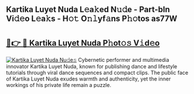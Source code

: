 ## Kartika Luyet Nuda L𝚎a𝚔ed N𝚞𝚍e - Part-bln Vi𝚍𝚎o L𝚎a𝚔s - H𝚘𝚝 O𝚗𝚕yf𝚊ns P𝚑𝚘tos as77W

# <h2><a href="http://kf1q6h1.oniu.top/?m=Kartika+Luyet+Nuda">🔗👉 🔴 Kartika Luyet Nuda P𝚑ot𝚘𝚜 V𝚒d𝚎o</a></h2>

[![Kartika Luyet Nuda Nu𝚍e𝚜](https://i.imgur.com/0qMVB7G.gif)](http://kf1q6h1.oniu.top/?m=Kartika+Luyet+Nuda)
Cybernetic performer and multimedia innovator Kartika Luyet Nuda, known for publishing dance and lifestyle tutorials through viral dance sequences and compact clips. The public face of Kartika Luyet Nuda exudes warmth and authenticity, yet the inner workings of his private life remain a puzzle.  
